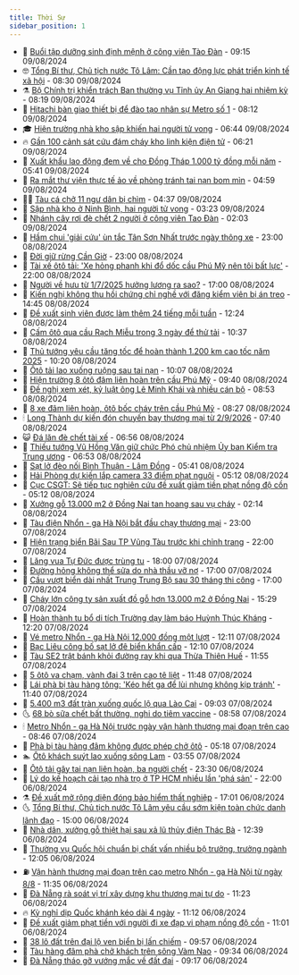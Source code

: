 ```yaml
---
title: Thời Sự
sidebar_position: 1
---
```


<!-- vnexpress-thoi-su:START -->
- 🦒 [Buổi tập dưỡng sinh định mệnh ở công viên Tào Đàn](https://vnexpress.net/buoi-tap-duong-sinh-dinh-menh-o-cong-vien-tao-dan-4779622.html) - 09:15 09/08/2024
- 🤓 [Tổng Bí thư, Chủ tịch nước Tô Lâm: Cần tạo động lực phát triển kinh tế xã hội](https://vnexpress.net/tong-bi-thu-chu-tich-nuoc-to-lam-can-tao-dong-luc-phat-trien-kinh-te-xa-hoi-4779652.html) - 08:30 09/08/2024
- ⚗️ [Bộ Chính trị khiển trách Ban thường vụ Tỉnh ủy An Giang hai nhiệm kỳ](https://vnexpress.net/bo-chinh-tri-khien-trach-ban-thuong-vu-tinh-uy-an-giang-hai-nhiem-ky-4779662.html) - 08:19 09/08/2024
- 🌊 [Hitachi bàn giao thiết bị để đào tạo nhân sự Metro số 1](https://vnexpress.net/hitachi-ban-giao-thiet-bi-de-dao-tao-nhan-su-metro-so-1-4779609.html) - 08:12 09/08/2024
- 🎓 [Hiện trường nhà kho sập khiến hai người tử vong](https://vnexpress.net/hien-truong-nha-kho-sap-khien-hai-nguoi-tu-vong-4779607.html) - 06:44 09/08/2024
- 🔥 [Gần 100 cảnh sát cứu đám cháy kho linh kiện điện tử](https://vnexpress.net/gan-100-canh-sat-cuu-dam-chay-kho-linh-kien-dien-tu-4779604.html) - 06:21 09/08/2024
- 🦏 [Xuất khẩu lao động đem về cho Đồng Tháp 1.000 tỷ đồng mỗi năm](https://vnexpress.net/xuat-khau-lao-dong-dem-ve-cho-dong-thap-1-000-ty-dong-moi-nam-4779560.html) - 05:41 09/08/2024
- 👺 [Ra mắt thư viện thực tế ảo về phòng tránh tai nạn bom mìn](https://vnexpress.net/ra-mat-thu-vien-thuc-te-ao-ve-phong-tranh-tai-nan-bom-min-4779551.html) - 04:59 09/08/2024
- 🧑‍🏫 [Tàu cá chở 11 ngư dân bị chìm](https://vnexpress.net/tau-ca-cho-11-ngu-dan-bi-chim-4779474.html) - 04:37 09/08/2024
- 🚦 [Sập nhà kho ở Ninh Bình, hai người tử vong](https://vnexpress.net/sap-nha-kho-o-ninh-binh-hai-nguoi-tu-vong-4779513.html) - 03:23 09/08/2024
- 🎉 [Nhánh cây rơi đè chết 2 người ở công viên Tao Đàn](https://vnexpress.net/nhanh-cay-roi-de-chet-2-nguoi-o-cong-vien-tao-dan-4779452.html) - 02:03 09/08/2024
- 🦒 [Hầm chui &#39;giải cứu&#39; ùn tắc Tân Sơn Nhất trước ngày thông xe](https://vnexpress.net/ham-chui-giai-cuu-un-tac-tan-son-nhat-truoc-ngay-thong-xe-4779381.html) - 23:00 08/08/2024
- 🤗 [Đời giữ rừng Cần Giờ](https://vnexpress.net/doi-giu-rung-can-gio-4777103.html) - 23:00 08/08/2024
- 💼 [Tài xế ôtô tải: &#39;Xe hỏng phanh khi đổ dốc cầu Phú Mỹ nên tôi bất lực&#39;](https://vnexpress.net/tai-xe-oto-tai-xe-hong-phanh-khi-do-doc-cau-phu-my-nen-toi-bat-luc-4779390.html) - 22:00 08/08/2024
- 🤩 [Người về hưu từ 1/7/2025 hưởng lương ra sao?](https://vnexpress.net/nguoi-ve-huu-tu-1-7-2025-huong-luong-ra-sao-4779278.html) - 17:00 08/08/2024
- 🤡 [Kiến nghị không thu hồi chứng chỉ nghề với đăng kiểm viên bị án treo](https://vnexpress.net/kien-nghi-khong-thu-hoi-chung-chi-nghe-voi-dang-kiem-vien-bi-an-treo-4779342.html) - 14:45 08/08/2024
- 💯 [Đề xuất sinh viên được làm thêm 24 tiếng mỗi tuần](https://vnexpress.net/de-xuat-sinh-vien-duoc-lam-them-24-tieng-moi-tuan-4779142.html) - 12:24 08/08/2024
- 👺 [Cấm ôtô qua cầu Rạch Miễu trong 3 ngày để thử tải](https://vnexpress.net/cam-oto-qua-cau-rach-mieu-trong-3-ngay-de-thu-tai-4779324.html) - 10:37 08/08/2024
- 🌮 [Thủ tướng yêu cầu tăng tốc để hoàn thành 1.200 km cao tốc năm 2025](https://vnexpress.net/thu-tuong-yeu-cau-tang-toc-de-hoan-thanh-1-200-km-cao-toc-nam-2025-4779214.html) - 10:20 08/08/2024
- 🥸 [Ôtô tải lao xuống ruộng sau tai nạn](https://vnexpress.net/oto-tai-lao-xuong-ruong-sau-tai-nan-4779303.html) - 10:07 08/08/2024
- 🐻 [Hiện trường 8 ôtô đâm liên hoàn trên cầu Phú Mỹ](https://vnexpress.net/hien-truong-8-oto-dam-lien-hoan-tren-cau-phu-my-4779272.html) - 09:40 08/08/2024
- 👀 [Đề nghị xem xét, kỷ luật ông Lê Minh Khái và nhiều cán bộ](https://vnexpress.net/de-nghi-xem-xet-ky-luat-ong-le-minh-khai-va-nhieu-can-bo-4779241.html) - 08:53 08/08/2024
- 🤔 [8 xe đâm liên hoàn, ôtô bốc cháy trên cầu Phú Mỹ](https://vnexpress.net/8-xe-dam-lien-hoan-oto-boc-chay-tren-cau-phu-my-4779246.html) - 08:27 08/08/2024
- 🕯 [Long Thành dự kiến đón chuyến bay thương mại từ 2/9/2026](https://vnexpress.net/long-thanh-du-kien-don-chuyen-bay-thuong-mai-tu-2-9-2026-4779173.html) - 07:40 08/08/2024
- 😺 [Đá lăn đè chết tài xế](https://vnexpress.net/da-lan-de-chet-tai-xe-4779177.html) - 06:56 08/08/2024
- 🦆 [Thiếu tướng Vũ Hồng Văn giữ chức Phó chủ nhiệm Ủy ban Kiểm tra Trung ương](https://vnexpress.net/thieu-tuong-vu-hong-van-giu-chuc-pho-chu-nhiem-uy-ban-kiem-tra-trung-uong-4779168.html) - 06:53 08/08/2024
- 🧰 [Sạt lở đèo nối Bình Thuận - Lâm Đồng](https://vnexpress.net/sat-lo-deo-noi-binh-thuan-lam-dong-4779156.html) - 05:41 08/08/2024
- 🦍 [Hải Phòng dự kiến lắp camera 33 điểm phạt nguội](https://vnexpress.net/hai-phong-du-kien-lap-camera-33-diem-phat-nguoi-4779042.html) - 05:12 08/08/2024
- 🧰 [Cục CSGT: Sẽ tiếp tục nghiên cứu đề xuất giảm tiền phạt nồng độ cồn](https://vnexpress.net/cuc-csgt-se-tiep-tuc-nghien-cuu-de-xuat-giam-tien-phat-nong-do-con-4779124.html) - 05:12 08/08/2024
- 💃 [Xưởng gỗ 13.000 m2 ở Đồng Nai tan hoang sau vụ cháy](https://vnexpress.net/xuong-go-13-000-m2-o-dong-nai-tan-hoang-sau-vu-chay-4778991.html) - 02:14 08/08/2024
- 🧰 [Tàu điện Nhổn - ga Hà Nội bắt đầu chạy thương mại](https://vnexpress.net/tau-dien-nhon-ga-ha-noi-bat-dau-chay-thuong-mai-4778925.html) - 23:00 07/08/2024
- 🚀 [Hiện trạng biển Bãi Sau TP Vũng Tàu trước khi chỉnh trang](https://vnexpress.net/hien-trang-bien-bai-sau-tp-vung-tau-truoc-khi-chinh-trang-4778347.html) - 22:00 07/08/2024
- 🎊 [Lăng vua Tự Đức được trùng tu](https://vnexpress.net/lang-vua-tu-duc-duoc-trung-tu-4778840.html) - 18:00 07/08/2024
- 🤭 [Đường hỏng không thể sửa do nhà thầu vỡ nợ](https://vnexpress.net/duong-hong-khong-the-sua-do-nha-thau-vo-no-4778729.html) - 17:00 07/08/2024
- 🤗 [Cầu vượt biển dài nhất Trung Trung Bộ sau 30 tháng thi công](https://vnexpress.net/cau-vuot-bien-dai-nhat-trung-trung-bo-sau-30-thang-thi-cong-4778646.html) - 17:00 07/08/2024
- 🌈 [Cháy lớn công ty sản xuất đồ gỗ hơn 13.000 m2 ở Đồng Nai](https://vnexpress.net/chay-lon-cong-ty-san-xuat-do-go-hon-13-000-m2-o-dong-nai-4778931.html) - 15:29 07/08/2024
- 🦣 [Hoàn thành tu bổ di tích Trường dạy làm báo Huỳnh Thúc Kháng](https://vnexpress.net/hoan-thanh-tu-bo-di-tich-truong-day-lam-bao-huynh-thuc-khang-4778714.html) - 12:20 07/08/2024
- 🎡 [Vé metro Nhổn - ga Hà Nội 12.000 đồng một lượt](https://vnexpress.net/ve-metro-nhon-ga-ha-noi-12-000-dong-mot-luot-4778764.html) - 12:11 07/08/2024
- 🦏 [Bạc Liêu công bố sạt lở đê biển khẩn cấp](https://vnexpress.net/bac-lieu-cong-bo-sat-lo-de-bien-khan-cap-4778883.html) - 12:10 07/08/2024
- 🎊 [Tàu SE2 trật bánh khỏi đường ray khi qua Thừa Thiên Huế](https://vnexpress.net/tau-se2-trat-banh-khoi-duong-ray-khi-qua-thua-thien-hue-4778898.html) - 11:55 07/08/2024
- 🫶 [5 ôtô va chạm, vành đai 3 trên cao tê liệt](https://vnexpress.net/5-oto-va-cham-vanh-dai-3-tren-cao-te-liet-4778893.html) - 11:48 07/08/2024
- 🤔 [Lái phà bị tàu hàng tông: &#39;Kéo hết ga để lùi nhưng không kịp tránh&#39;](https://vnexpress.net/lai-pha-bi-tau-hang-tong-keo-het-ga-de-lui-nhung-khong-kip-tranh-4778857.html) - 11:40 07/08/2024
- 🤠 [5.400 m3 đất tràn xuống quốc lộ qua Lào Cai](https://vnexpress.net/5-400-m3-dat-tran-xuong-quoc-lo-qua-lao-cai-4778829.html) - 09:03 07/08/2024
- 🌜 [68 bò sữa chết bất thường, nghi do tiêm vaccine](https://vnexpress.net/bo-chet-o-lam-dong-4778827.html) - 08:58 07/08/2024
- 🕯 [Metro Nhổn - ga Hà Nội trước ngày vận hành thương mại đoạn trên cao](https://vnexpress.net/metro-nhon-ga-ha-noi-truoc-ngay-van-hanh-thuong-mai-doan-tren-cao-4778768.html) - 08:46 07/08/2024
- 🤔 [Phà bị tàu hàng đâm không được phép chở ôtô](https://vnexpress.net/pha-bi-tau-hang-dam-khong-duoc-phep-cho-oto-4778750.html) - 05:18 07/08/2024
- 🏊 [Ôtô khách suýt lao xuống sông Lam](https://vnexpress.net/oto-khach-suyt-lao-xuong-song-lam-4778638.html) - 03:55 07/08/2024
- 🌮 [Ôtô tải gây tai nạn liên hoàn, ba người chết](https://vnexpress.net/ba-oto-tong-lien-hoan-hai-nguoi-chet-4778557.html) - 23:30 06/08/2024
- 🫣 [Lý do kế hoạch cải tạo nhà trọ ở TP HCM nhiều lần &#39;phá sản&#39;](https://vnexpress.net/ly-do-ke-hoach-cai-tao-nha-tro-o-tp-hcm-nhieu-lan-pha-san-4778114.html) - 22:00 06/08/2024
- ⚗️ [Đề xuất mở rộng diện đóng bảo hiểm thất nghiệp](https://vnexpress.net/de-xuat-mo-rong-dien-dong-bao-hiem-that-nghiep-4778454.html) - 17:01 06/08/2024
- 🌜 [Tổng Bí thư, Chủ tịch nước Tô Lâm yêu cầu sớm kiện toàn chức danh lãnh đạo](https://vnexpress.net/tong-bi-thu-chu-tich-nuoc-to-lam-yeu-cau-som-kien-toan-chuc-danh-lanh-dao-4778518.html) - 15:00 06/08/2024
- 🌁 [Nhà dân, xưởng gỗ thiệt hại sau xả lũ thủy điện Thác Bà](https://vnexpress.net/nha-dan-xuong-go-thiet-hai-sau-xa-lu-thuy-dien-thac-ba-4778464.html) - 12:39 06/08/2024
- 🐲 [Thường vụ Quốc hội chuẩn bị chất vấn nhiều bộ trưởng, trưởng ngành](https://vnexpress.net/thuong-vu-quoc-hoi-chuan-bi-chat-van-nhieu-bo-truong-truong-nganh-4778508.html) - 12:05 06/08/2024
- ⛽️ [Vận hành thương mại đoạn trên cao metro Nhổn - ga Hà Nội từ ngày 8/8](https://vnexpress.net/van-hanh-thuong-mai-doan-tren-cao-metro-nhon-ga-ha-noi-tu-ngay-8-8-4778499.html) - 11:35 06/08/2024
- 🗽 [Đà Nẵng rà soát vị trí xây dựng khu thương mại tự do](https://vnexpress.net/da-nang-ra-soat-vi-tri-xay-dung-khu-thuong-mai-tu-do-4778500.html) - 11:23 06/08/2024
- 🔥 [Kỳ nghỉ dịp Quốc khánh kéo dài 4 ngày](https://vnexpress.net/ky-nghi-dip-quoc-khanh-keo-dai-4-ngay-4778469.html) - 11:12 06/08/2024
- 💯 [Đề xuất giảm phạt tiền với người đi xe đạp vi phạm nồng độ cồn](https://vnexpress.net/de-xuat-giam-phat-tien-voi-nguoi-di-xe-dap-vi-pham-nong-do-con-4778478.html) - 11:01 06/08/2024
- 🦆 [38 lô đất trên đại lộ ven biển bị lấn chiếm](https://vnexpress.net/38-lo-dat-tren-dai-lo-ven-bien-bi-lan-chiem-4778421.html) - 09:57 06/08/2024
- 🫣 [Tàu hàng đâm phà chở khách trên sông Vàm Nao](https://vnexpress.net/tau-hang-dam-pha-cho-khach-tren-song-vam-nao-4778468.html) - 09:34 06/08/2024
- 🤡 [Đà Nẵng tháo gỡ vướng mắc về đất đai](https://vnexpress.net/da-nang-thao-go-vuong-mac-ve-dat-dai-4778394.html) - 09:17 06/08/2024<!-- vnexpress-thoi-su:END -->